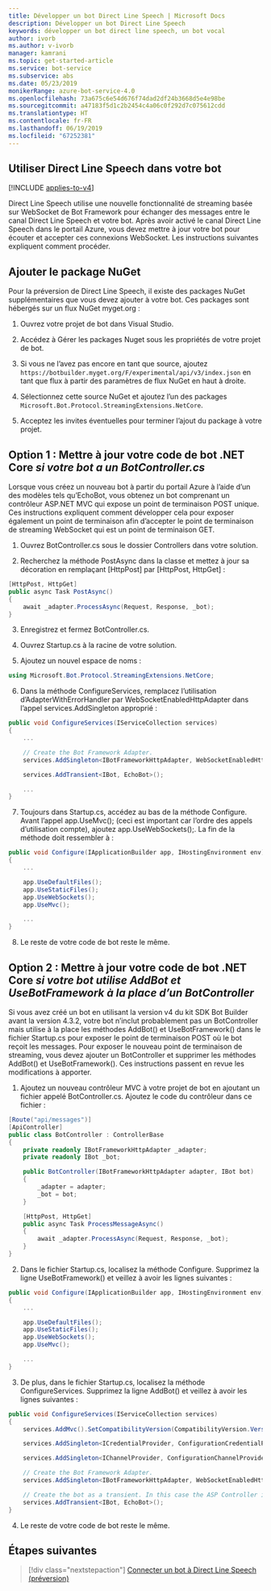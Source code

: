 ```yaml
---
title: Développer un bot Direct Line Speech | Microsoft Docs
description: Développer un bot Direct Line Speech
keywords: développer un bot direct line speech, un bot vocal
author: ivorb
ms.author: v-ivorb
manager: kamrani
ms.topic: get-started-article
ms.service: bot-service
ms.subservice: abs
ms.date: 05/23/2019
monikerRange: azure-bot-service-4.0
ms.openlocfilehash: 73a675c6e54d676f74dad2df24b3668d5e4e98be
ms.sourcegitcommit: a47183f5d1c2b2454c4a06c0f292d7c075612cdd
ms.translationtype: HT
ms.contentlocale: fr-FR
ms.lasthandoff: 06/19/2019
ms.locfileid: "67252381"
---
```

## <a name="use-direct-line-speech-in-your-bot"></a>Utiliser Direct Line Speech dans votre bot 

[!INCLUDE [applies-to-v4](includes/applies-to.md)]

Direct Line Speech utilise une nouvelle fonctionnalité de streaming basée sur WebSocket de Bot Framework pour échanger des messages entre le canal Direct Line Speech et votre bot. Après avoir activé le canal Direct Line Speech dans le portail Azure, vous devez mettre à jour votre bot pour écouter et accepter ces connexions WebSocket. Les instructions suivantes expliquent comment procéder.

## <a name="add-the-nuget-package"></a>Ajouter le package NuGet
Pour la préversion de Direct Line Speech, il existe des packages NuGet supplémentaires que vous devez ajouter à votre bot. Ces packages sont hébergés sur un flux NuGet myget.org :
1.  Ouvrez votre projet de bot dans Visual Studio.

2.  Accédez à Gérer les packages Nuget sous les propriétés de votre projet de bot.

3.  Si vous ne l’avez pas encore en tant que source, ajoutez `https://botbuilder.myget.org/F/experimental/api/v3/index.json` en tant que flux à partir des paramètres de flux NuGet en haut à droite.

4.  Sélectionnez cette source NuGet et ajoutez l’un des packages `Microsoft.Bot.Protocol.StreamingExtensions.NetCore`.

5.  Acceptez les invites éventuelles pour terminer l’ajout du package à votre projet.

## <a name="option-1-update-your-net-core-bot-code-if-your-bot-has-a-botcontrollercs"></a>Option 1 : Mettre à jour votre code de bot .NET Core _si votre bot a un BotController.cs_
Lorsque vous créez un nouveau bot à partir du portail Azure à l’aide d’un des modèles tels qu’EchoBot, vous obtenez un bot comprenant un contrôleur ASP.NET MVC qui expose un point de terminaison POST unique. Ces instructions expliquent comment développer cela pour exposer également un point de terminaison afin d’accepter le point de terminaison de streaming WebSocket qui est un point de terminaison GET.
1.  Ouvrez BotController.cs sous le dossier Controllers dans votre solution.

2.  Recherchez la méthode PostAsync dans la classe et mettez à jour sa décoration en remplaçant [HttpPost] par [HttpPost, HttpGet] :
```cs
[HttpPost, HttpGet]
public async Task PostAsync()
{ 
    await _adapter.ProcessAsync(Request, Response, _bot);
}
```

3.  Enregistrez et fermez BotController.cs.

4.  Ouvrez Startup.cs à la racine de votre solution.

5.  Ajoutez un nouvel espace de noms :

```cs
using Microsoft.Bot.Protocol.StreamingExtensions.NetCore;
```

6.  Dans la méthode ConfigureServices, remplacez l’utilisation d’AdapterWithErrorHandler par WebSocketEnabledHttpAdapter dans l’appel services.AddSingleton approprié :

```cs
public void ConfigureServices(IServiceCollection services)
{
    ...    

    // Create the Bot Framework Adapter.
    services.AddSingleton<IBotFrameworkHttpAdapter, WebSocketEnabledHttpAdapter>();

    services.AddTransient<IBot, EchoBot>();

    ...
}
```

7. Toujours dans Startup.cs, accédez au bas de la méthode Configure. Avant l’appel app.UseMvc(); (ceci est important car l’ordre des appels d’utilisation compte), ajoutez app.UseWebSockets();. La fin de la méthode doit ressembler à :

```cs
public void Configure(IApplicationBuilder app, IHostingEnvironment env)
{
    ...

    app.UseDefaultFiles();
    app.UseStaticFiles();
    app.UseWebSockets();
    app.UseMvc();

    ...
}
```

8.  Le reste de votre code de bot reste le même.

## <a name="option-2-update-your-net-core-bot-code-if-your-bot-uses-addbot-and-usebotframework-instead-of-a-botcontroller"></a>Option 2 : Mettre à jour votre code de bot .NET Core _si votre bot utilise AddBot et UseBotFramework à la place d’un BotController_

Si vous avez créé un bot en utilisant la version v4 du kit SDK Bot Builder avant la version 4.3.2, votre bot n’inclut probablement pas un BotController mais utilise à la place les méthodes AddBot() et UseBotFramework() dans le fichier Startup.cs pour exposer le point de terminaison POST où le bot reçoit les messages. Pour exposer le nouveau point de terminaison de streaming, vous devez ajouter un BotController et supprimer les méthodes AddBot() et UseBotFramework(). Ces instructions passent en revue les modifications à apporter.

1.  Ajoutez un nouveau contrôleur MVC à votre projet de bot en ajoutant un fichier appelé BotController.cs. Ajoutez le code du contrôleur dans ce fichier :

```cs
[Route("api/messages")]
[ApiController]
public class BotController : ControllerBase
{
    private readonly IBotFrameworkHttpAdapter _adapter;
    private readonly IBot _bot;

    public BotController(IBotFrameworkHttpAdapter adapter, IBot bot)
    {
        _adapter = adapter;
        _bot = bot;
    }

    [HttpPost, HttpGet]
    public async Task ProcessMessageAsync()
    {
        await _adapter.ProcessAsync(Request, Response, _bot);
    }
}
```
2.  Dans le fichier Startup.cs, localisez la méthode Configure. Supprimez la ligne UseBotFramework() et veillez à avoir les lignes suivantes :

```cs
public void Configure(IApplicationBuilder app, IHostingEnvironment env)
{
    ...

    app.UseDefaultFiles();
    app.UseStaticFiles();
    app.UseWebSockets();
    app.UseMvc();

    ...
}
```

3.  De plus, dans le fichier Startup.cs, localisez la méthode ConfigureServices. Supprimez la ligne AddBot() et veillez à avoir les lignes suivantes :

```cs
public void ConfigureServices(IServiceCollection services)
{
    services.AddMvc().SetCompatibilityVersion(CompatibilityVersion.Version_2_1);

    services.AddSingleton<ICredentialProvider, ConfigurationCredentialProvider>();

    services.AddSingleton<IChannelProvider, ConfigurationChannelProvider>();

    // Create the Bot Framework Adapter.
    services.AddSingleton<IBotFrameworkHttpAdapter, WebSocketEnabledHttpAdapter>();

    // Create the bot as a transient. In this case the ASP Controller is expecting an IBot.
    services.AddTransient<IBot, EchoBot>();
}
```
4.  Le reste de votre code de bot reste le même.

## <a name="next-steps"></a>Étapes suivantes
> [!div class="nextstepaction"]
> [Connecter un bot à Direct Line Speech (préversion)](./bot-service-channel-connect-directlinespeech.md)
